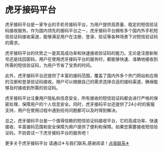 # 虎牙接码平台

虎牙接码平台是一家专业的手机号接码平台，为用户提供高质量、稳定的短信验证码接收服务。作为国内领先的接码平台之一，虎牙接码平台拥有多个国内外手机短信验证码接收渠道，能够满足用户在注册、登录、验证等各种场景下对短信验证码的需求。

虎牙接码平台的优势之一是其高成功率和快速接收验证码的能力。无论是注册新账号还是找回密码，用户在使用虎牙接码平台的服务时，都能够快速、准确地接收到所需的短信验证码，为用户节省了宝贵的时间。

此外，虎牙接码平台还提供了丰富的接码范围，覆盖了国内外多个热门网站和应用的注册和登录验证码接收。用户可以根据自己的需求选择合适的接码渠道，确保能够及时接收到所需的验证码。

虎牙接码平台注重用户隐私和信息安全，所有接收的短信验证码都会进行严格的保密处理，保障用户的个人信息安全。同时，虎牙接码平台还提供了24小时的客服支持，用户在使用过程中遇到任何问题都可以及时得到解决。

总之，虎牙接码平台是一个值得信赖的短信验证码接收平台，它的高成功率、快速接收、丰富接码范围和安全保障为用户提供了便利和保障。如果您需要接收短信验证码，不妨尝试一下虎牙接码平台的服务吧！

更多关于虎牙接码平台 请通过✈与我们联系,感谢阅读！[点我联系✈](https://u.G208.com)